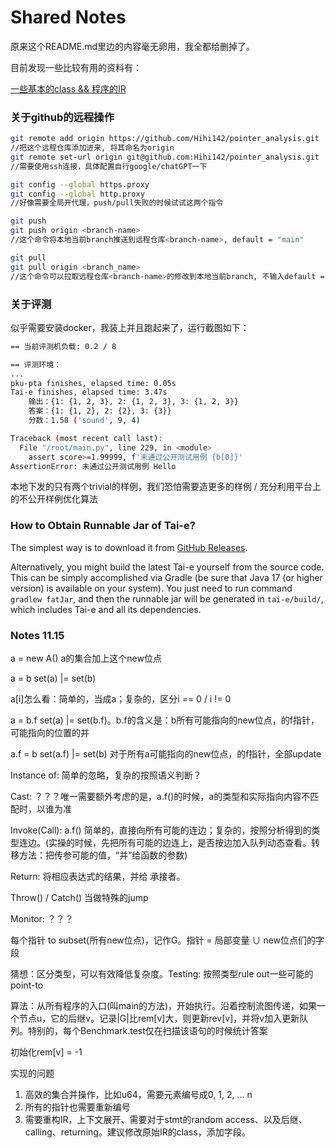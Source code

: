 # Shared Notes

原来这个README.md里边的内容毫无卵用，我全都给删掉了。

目前发现一些比较有用的资料有：

[一些基本的class && 程序的IR ](https://tai-e.pascal-lab.net/docs/current/reference/en/program-abstraction.html)

### 关于github的远程操作

```bash
git remote add origin https://github.com/Hihi142/pointer_analysis.git
//把这个远程仓库添加进来, 将其命名为origin
git remote set-url origin git@github.com:Hihi142/pointer_analysis.git
//需要使用ssh连接，具体配置自行google/chatGPT一下

git config --global https.proxy
git config --global http.proxy
//好像需要全局开代理，push/pull失败的时候试试这两个指令

git push 
git push origin <branch-name>
//这个命令将本地当前branch推送到远程仓库<branch-name>, default = "main"

git pull
git pull origin <branch_name>
//这个命令可以拉取远程仓库<branch-name>的修改到本地当前branch, 不输入default = "main"
```

### 关于评测

似乎需要安装docker，我装上并且跑起来了，运行截图如下：

```bash
== 当前评测机负载: 0.2 / 8

== 评测环境：
...
pku-pta finishes, elapsed time: 0.05s
Tai-e finishes, elapsed time: 3.47s
    输出：{1: {1, 2, 3}, 2: {1, 2, 3}, 3: {1, 2, 3}}
    答案：{1: {1, 2}, 2: {2}, 3: {3}}
    分数：1.58 ('sound', 9, 4)

Traceback (most recent call last):
  File "/root/main.py", line 229, in <module>
    assert score>=1.99999, f'未通过公开测试用例 {b[0]}'
AssertionError: 未通过公开测试用例 Hello
```

本地下发的只有两个trivial的样例，我们恐怕需要造更多的样例 / 充分利用平台上的不公开样例优化算法

### How to Obtain Runnable Jar of Tai-e?

The simplest way is to download it from [GitHub Releases](https://github.com/pascal-lab/Tai-e/releases).

Alternatively, you might build the latest Tai-e yourself from the source code. This can be simply accomplished via Gradle (be sure that Java 17 (or higher version) is available on your system).
You just need to run command `gradlew fatJar`, and then the runnable jar will be generated in `tai-e/build/`, which includes Tai-e and all its dependencies.

### Notes 11.15

a = new A()     a的集合加上这个new位点

a = b        set(a) |= set(b)

a[i]怎么看：简单的，当成a；复杂的，区分i == 0 / i != 0

a = b.f      set(a) |= set(b.f)。b.f的含义是：b所有可能指向的new位点，的f指针，可能指向的位置的并

a.f = b      set(a.f) |= set(b)  对于所有a可能指向的new位点，的f指针，全部update

Instance of: 简单的忽略，复杂的按照语义判断？

Cast: ？？？唯一需要额外考虑的是，a.f()的时候，a的类型和实际指向内容不匹配时，以谁为准

Invoke(Call):   a.f()  简单的，直接向所有可能的连边；复杂的，按照分析得到的类型连边。(实操的时候，先把所有可能的边连上，是否按边加入队列动态查看。转移方法：把传参可能的值，“并”给函数的参数)

Return: 将相应表达式的结果，并给 承接者。

Throw() / Catch() 当做特殊的jump

Monitor: ？？？



每个指针 to subset(所有new位点)，记作G。指针 = 局部变量 ∪ new位点们的字段

猜想：区分类型，可以有效降低复杂度。Testing: 按照类型rule out一些可能的point-to







算法：从所有程序的入口(叫main的方法)，开始执行。沿着控制流图传递，如果一个节点u，它的后继v。记录|G|比rem[v]大，则更新rev[v]，并将v加入更新队列。特别的，每个Benchmark.test仅在扫描该语句的时候统计答案

初始化rem[v] = -1



实现的问题

1. 高效的集合并操作，比如u64，需要元素编号成0, 1, 2, ... n
2. 所有的指针也需要重新编号
3. 需要重构IR，上下文展开、需要对于stmt的random access、以及后继、calling、returning。建议修改原始IR的class，添加字段。
